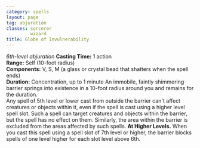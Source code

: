 ```yaml
---
category: spells
layout: page
tag: abjuration
classes: sorcerer
         wizard
title: Globe of Invulnerability 
---
```

_6th-level abjuration_ 
**Casting Time:** 1 action    
**Range:** Self (10-foot radius)    
**Components:** V, S, M (a glass or crystal bead that shatters when the spell ends)    
**Duration:** Concentration, up to 1 minute 
An immobile, faintly shimmering barrier springs into existence in a 10-foot radius around you and remains for the duration.    
Any spell of 5th level or lower cast from outside the barrier can't affect creatures or objects within it, even if the spell is cast using a higher level spell slot. Such a spell can target creatures and objects within the barrier, but the spell has no effect on them. Similarly, the area within the barrier is excluded from the areas affected by such spells. 
**At Higher Levels.** When you cast this spell using a spell slot of 7th level or higher, the barrier blocks spells of one level higher for each slot level above 6th. 